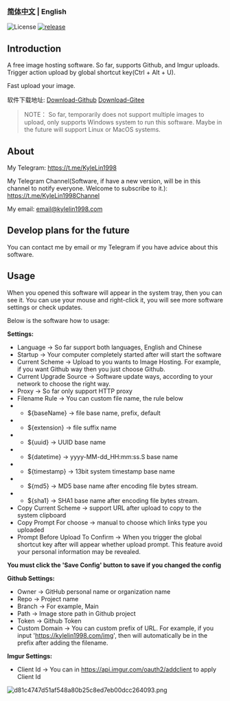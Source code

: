 ### [简体中文](./README.md) | English

![License](https://img.shields.io/badge/license-MIT-green)
[![release](https://img.shields.io/github/v/release/kylelin1998/PickImgForDesktop)](https://github.com/kylelin1998/PickImgForDesktop/releases/latest)

## Introduction
A free image hosting software. 
So far, supports Github, and Imgur uploads. 
Trigger action upload by global shortcut key(Ctrl + Alt + U).

Fast upload your image.

软件下载地址:
[Download-Github](https://github.com/kylelin1998/PickImgForDesktop/releases)
[Download-Gitee](https://gitee.com/kylelin1998/PickImgForDesktop/releases)

> NOTE： So far, temporarily does not support multiple images to upload, only supports Windows system to run this software. Maybe in the future will support Linux or MacOS systems.

## About
My Telegram: <https://t.me/KyleLin1998>

My Telegram Channel(Software, if have a new version, will be in this channel to notify everyone. Welcome to subscribe to it.): <https://t.me/KyleLin1998Channel>

My email: email@kylelin1998.com


## Develop plans for the future
You can contact me by email or my Telegram if you have advice about this software.


## Usage
When you opened this software will appear in the system tray, then you can see it.
You can use your mouse and right-click it, you will see more software settings or check updates.

Below is the software how to usage:

**Settings:**
* Language -> So far support both languages, English and Chinese
* Startup -> Your computer completely started after will start the software
* Current Scheme -> Upload to you wants to Image Hosting. For example, if you want Github way then you just choose Github.
* Current Upgrade Source -> Software update ways,  according to your network to choose the right way.
* Proxy -> So far only support HTTP proxy
* Filename Rule -> You can custom file name, the rule below
* * ${baseName} -> file base name, prefix, default
* * ${extension} -> file suffix name
* * ${uuid} -> UUID base name
* * ${datetime} -> yyyy-MM-dd_HH:mm:ss.S base name
* * ${timestamp} -> 13bit system timestamp base name
* * ${md5} -> MD5 base name after encoding file bytes stream.
* * ${sha1} -> SHA1 base name after encoding file bytes stream.
* Copy Current Scheme -> support URL after upload to copy to the system clipboard
* Copy Prompt For choose -> manual to choose which links type you uploaded
* Prompt Before Upload To Confirm -> When you trigger the global shortcut key after will appear whether upload prompt. This feature avoid your personal information may be revealed.

**You must click the 'Save Config' button to save if you changed the config**

**Github Settings:**
* Owner -> GitHub personal name or organization name
* Repo -> Project name
* Branch -> For example, Main
* Path -> Image store path in Github project
* Token -> Github Token
* Custom Domain -> You can custom prefix of URL. For example, if you input 'https://kylelin1998.com/img', then will automatically be in the prefix after adding the filename.

**Imgur Settings:**
* Client Id -> You can in <https://api.imgur.com/oauth2/addclient> to apply Client Id

![d81c4747d51af548a80b25c8ed7eb00dcc264093.png](https://i.imgur.com/8IFk2sd.png)